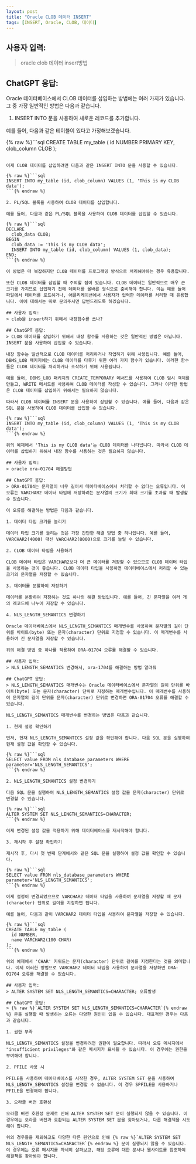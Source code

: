 ```yaml
---
layout: post
title: "Oracle CLOB 데이터 INSERT"
tags: [INSERT, Oracle, CLOB, 데이터]
---
```


## 사용자 입력:
> oracle clob 데이터 insert방법

## ChatGPT 응답:
> 

Oracle 데이터베이스에서 CLOB 데이터를 삽입하는 방법에는 여러 가지가 있습니다. 그 중 가장 일반적인 방법은 다음과 같습니다.

1. INSERT INTO 문을 사용하여 새로운 레코드를 추가합니다.

예를 들어, 다음과 같은 테이블이 있다고 가정해보겠습니다.

{% raw %}```sql
CREATE TABLE my_table (
  id NUMBER PRIMARY KEY,
  clob_column CLOB
);
```{% endraw %}

이제 CLOB 데이터를 삽입하려면 다음과 같은 INSERT INTO 문을 사용할 수 있습니다.

{% raw %}```sql
INSERT INTO my_table (id, clob_column) VALUES (1, 'This is my CLOB data');
```{% endraw %}

2. PL/SQL 블록을 사용하여 CLOB 데이터를 삽입합니다.

예를 들어, 다음과 같은 PL/SQL 블록을 사용하여 CLOB 데이터를 삽입할 수 있습니다.

{% raw %}```sql
DECLARE
  clob_data CLOB;
BEGIN
  clob_data := 'This is my CLOB data';
  INSERT INTO my_table (id, clob_column) VALUES (1, clob_data);
END;
```{% endraw %}

이 방법은 더 복잡하지만 CLOB 데이터를 프로그래밍 방식으로 처리해야하는 경우 유용합니다.

또한 CLOB 데이터를 삽입할 때 주의할 점이 있습니다. CLOB 데이터는 일반적으로 매우 큰 크기를 가지므로 삽입하기 전에 데이터를 올바른 형식으로 준비해야 합니다. 이는 예를 들어 파일에서 데이터를 로드하거나, 애플리케이션에서 사용자가 입력한 데이터를 처리할 때 유용합니다. 이에 대해서는 따로 문의주시면 답변드리도록 하겠습니다.

## 사용자 입력:
> clob을 insert하기 위해서 내장함수를 쓰나?

## ChatGPT 응답:
> CLOB 데이터를 삽입하기 위해서 내장 함수를 사용하는 것은 일반적인 방법은 아닙니다. INSERT 문을 사용하여 삽입할 수 있습니다. 

내장 함수는 일반적으로 CLOB 데이터를 처리하거나 작업하기 위해 사용됩니다. 예를 들어, DBMS_LOB 패키지에는 CLOB 데이터를 다루기 위한 여러 가지 함수가 있습니다. 이러한 함수들은 CLOB 데이터를 처리하거나 조작하기 위해 사용됩니다. 

예를 들어, DBMS_LOB 패키지의 CREATE_TEMPORARY 메서드를 사용하여 CLOB 임시 객체를 만들고, WRITE 메서드를 사용하여 CLOB 데이터를 작성할 수 있습니다. 그러나 이러한 방법은 CLOB 데이터를 삽입하기 위해서는 필요하지 않습니다. 

따라서 CLOB 데이터를 INSERT 문을 사용하여 삽입할 수 있습니다. 예를 들어, 다음과 같은 SQL 문을 사용하여 CLOB 데이터를 삽입할 수 있습니다.

{% raw %}```sql
INSERT INTO my_table (id, clob_column) VALUES (1, 'This is my CLOB data');
```{% endraw %}

위의 예제에서 'This is my CLOB data'는 CLOB 데이터를 나타냅니다. 따라서 CLOB 데이터를 삽입하기 위해서 내장 함수를 사용하는 것은 필요하지 않습니다.

## 사용자 입력:
> oracle ora-01704 해결방법

## ChatGPT 응답:
> ORA-01704는 문자열이 너무 길어서 데이터베이스에서 처리할 수 없다는 오류입니다. 이 오류는 VARCHAR2 데이터 타입에 저장하려는 문자열의 크기가 최대 크기를 초과할 때 발생할 수 있습니다. 

이 오류를 해결하는 방법은 다음과 같습니다.

1. 데이터 타입 크기를 늘리기

데이터 타입 크기를 늘리는 것은 가장 간단한 해결 방법 중 하나입니다. 예를 들어, VARCHAR2(4000) 대신 VARCHAR2(8000)으로 크기를 늘릴 수 있습니다.

2. CLOB 데이터 타입을 사용하기

CLOB 데이터 타입은 VARCHAR2보다 더 큰 데이터를 저장할 수 있으므로 CLOB 데이터 타입을 사용하는 것이 좋습니다. CLOB 데이터 타입을 사용하면 데이터베이스에서 처리할 수 있는 크기의 문자열을 저장할 수 있습니다.

3. 데이터를 분할하여 저장하기

데이터를 분할하여 저장하는 것도 하나의 해결 방법입니다. 예를 들어, 긴 문자열을 여러 개의 레코드에 나누어 저장할 수 있습니다.

4. NLS_LENGTH_SEMANTICS 변경하기

Oracle 데이터베이스에서 NLS_LENGTH_SEMANTICS 매개변수를 사용하여 문자열의 길이 단위를 바이트(byte) 또는 문자(character) 단위로 지정할 수 있습니다. 이 매개변수를 사용하여 긴 문자열을 저장할 수 있습니다.

위의 해결 방법 중 하나를 적용하여 ORA-01704 오류를 해결할 수 있습니다.

## 사용자 입력:
> NLS_LENGTH_SEMANTICS 변경해서, ora-1704를 해결하는 방법 알려줘

## ChatGPT 응답:
> NLS_LENGTH_SEMANTICS 매개변수는 Oracle 데이터베이스에서 문자열의 길이 단위를 바이트(byte) 또는 문자(character) 단위로 지정하는 매개변수입니다. 이 매개변수를 사용하여 문자열의 길이 단위를 문자(character) 단위로 변경하면 ORA-01704 오류를 해결할 수 있습니다.

NLS_LENGTH_SEMANTICS 매개변수를 변경하는 방법은 다음과 같습니다.

1. 현재 설정 확인하기

먼저, 현재 NLS_LENGTH_SEMANTICS 설정 값을 확인해야 합니다. 다음 SQL 문을 실행하여 현재 설정 값을 확인할 수 있습니다.

{% raw %}```sql
SELECT value FROM nls_database_parameters WHERE parameter='NLS_LENGTH_SEMANTICS';
```{% endraw %}

2. NLS_LENGTH_SEMANTICS 설정 변경하기

다음 SQL 문을 실행하여 NLS_LENGTH_SEMANTICS 설정 값을 문자(character) 단위로 변경할 수 있습니다.

{% raw %}```sql
ALTER SYSTEM SET NLS_LENGTH_SEMANTICS=CHARACTER;
```{% endraw %}

이제 변경된 설정 값을 적용하기 위해 데이터베이스를 재시작해야 합니다. 

3. 재시작 후 설정 확인하기

재시작 후, 다시 첫 번째 단계에서와 같은 SQL 문을 실행하여 설정 값을 확인할 수 있습니다.

{% raw %}```sql
SELECT value FROM nls_database_parameters WHERE parameter='NLS_LENGTH_SEMANTICS';
```{% endraw %}

이제 설정이 변경되었으므로 VARCHAR2 데이터 타입을 사용하여 문자열을 저장할 때 문자(character) 단위로 길이를 지정하면 됩니다. 

예를 들어, 다음과 같이 VARCHAR2 데이터 타입을 사용하여 문자열을 저장할 수 있습니다.

{% raw %}```sql
CREATE TABLE my_table (
  id NUMBER,
  name VARCHAR2(100 CHAR)
);
```{% endraw %}

위의 예제에서 'CHAR' 키워드는 문자(character) 단위로 길이를 지정한다는 것을 의미합니다. 이제 이러한 방법으로 VARCHAR2 데이터 타입을 사용하여 문자열을 저장하면 ORA-01704 오류를 해결할 수 있습니다.

## 사용자 입력:
> ALTER SYSTEM SET NLS_LENGTH_SEMANTICS=CHARACTER; 오류발생

## ChatGPT 응답:
> {% raw %}`ALTER SYSTEM SET NLS_LENGTH_SEMANTICS=CHARACTER`{% endraw %} 문을 실행할 때 발생하는 오류는 다양한 원인이 있을 수 있습니다. 대표적인 경우는 다음과 같습니다.

1. 권한 부족

NLS_LENGTH_SEMANTICS 설정을 변경하려면 권한이 필요합니다. 따라서 오류 메시지에서 "insufficient privileges"와 같은 메시지가 표시될 수 있습니다. 이 경우에는 권한을 부여해야 합니다.

2. PFILE 사용 시

PFILE을 사용하여 데이터베이스를 시작한 경우, ALTER SYSTEM SET 문을 사용하여 NLS_LENGTH_SEMANTICS 설정을 변경할 수 없습니다. 이 경우 SPFILE을 사용하거나 PFILE을 변경해야 합니다.

3. 오라클 버전 호환성

오라클 버전 호환성 문제로 인해 ALTER SYSTEM SET 문이 실행되지 않을 수 있습니다. 이 경우에는 오라클 버전과 호환되는 ALTER SYSTEM SET 문을 찾아보거나, 다른 해결책을 시도해야 합니다.

위의 경우들을 제외하고도 다양한 다른 원인으로 인해 {% raw %}`ALTER SYSTEM SET NLS_LENGTH_SEMANTICS=CHARACTER`{% endraw %} 문이 실행되지 않을 수 있습니다. 이 경우에는 오류 메시지를 자세히 살펴보고, 해당 오류에 대한 문서나 웹사이트를 참조하여 해결책을 찾아봐야 합니다.

